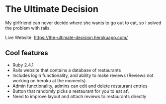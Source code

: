 # The Ultimate Decision

My girlfriend can never decide where she wants to go out to eat, so I solved the problem with rails.

Live Website: https://the-ultimate-decision.herokuapp.com/

## Cool features
* Ruby 2.4.1
* Rails website that contains a database of restaurants
* Includes login functionality, and ability to make reviews (Reviews not working on heroku at the moments)
* Admin functionality, admins can edit and delete restaurant entries
* Button that randomly picks a restaurant for you to eat at\
* Need to improve layout and attach reviews to restaurants directly
